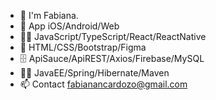 - 👋 I'm Fabiana.
- 📲 App iOS/Android/Web
- 🧑‍💻 JavaScript/TypeScript/React/ReactNative
- 🎨 HTML/CSS/Bootstrap/Figma
- 🗄️ ApiSauce/ApiREST/Axios/Firebase/MySQL
- 🧑‍🚀 JavaEE/Spring/Hibernate/Maven
- 📫 Contact fabianancardozo@gmail.com

<!---
fabiananoemicardozo/fabiananoemicardozo is a ✨ special ✨ repository because its `README.md` (this file) appears on your GitHub profile.
You can click the Preview link to take a look at your changes.
--->
